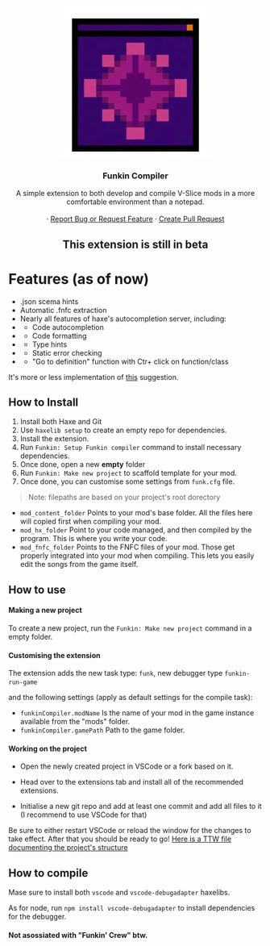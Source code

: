 <!-- PROJECT LOGO -->
<br />
<div align="center">
  <a href="https://github.com/FunkinCompiler/funkin-extension">
    <img src="assets/icon.png" alt="Logo" width="300" height="300">
  </a>

<h3 align="center">Funkin Compiler</h3>

  <p align="center">
    A simple extension to both develop and compile V-Slice mods in a more comfortable environment than a notepad.
    <br />
    <br />
    ·
    <a href="https://github.com/FunkinCompiler/funkin-extension/issues">Report Bug or Request Feature</a>
    ·
    <a href="https://github.com/FunkinCompiler/funkin-extension/pulls">Create Pull Request</a>
  </p>
</div>
<h2 align="center">This extension is still in beta</h2>

# Features (as of now)

- .json scema hints
- Automatic .fnfc extraction
- Nearly all features of haxe's autocompletion server, including: 
- - Code autocompletion
- - Code formatting
- - Type hints
- - Static error checking
- - "Go to definition" function with Ctr+ click on function/class

It's more or less implementation of [this](https://github.com/FunkinCrew/Funkin/issues/5199) suggestion.

## How to Install

1. Install both Haxe and Git
2. Use ``haxelib setup`` to create an empty repo for dependencies.
3. Install the extension.
4. Run `Funkin: Setup Funkin compiler` command to install necessary dependencies.
5. Once done, open a new **empty** folder
6. Run `Funkin: Make new project` to scaffold template for your mod.
7. Once done, you can customise some settings from ``funk.cfg`` file.
> Note: filepaths are based on your project's root dorectory
 - ``mod_content_folder`` Points to your mod's base folder. 
 All the files here will copied first when compiling your mod.
 - ``mod_hx_folder`` Point to your code managed, and then compiled by the program.
 This is where you write your code.
 - ``mod_fnfc_folder`` Points to the FNFC files of your mod. 
 Those get properly integrated into your mod when compiling.
 This lets you easily edit the songs from the game itself.



## How to use

#### Making a new project

To create a new project, run the `Funkin: Make new project` command in a empty folder. 

#### Customising the extension
The extension adds the new task type: ``funk``,
new debugger type ``funkin-run-game``


and the following settings (apply as default settings for the compile task):
 - ``funkinCompiler.modName`` Is the name of your mod in the game instance
 available from the "mods" folder.
 - ``funkinCompiler.gamePath`` Path to the game folder.

#### Working on the project

- Open the newly created project in VSCode or a fork based on it. 
- Head over to the extensions tab and install all of the recommended extensions.

- Initialise a new git repo and add at least one commit and add all files to it (I recommend to use VSCode for that)

Be sure to either restart VSCode or reload the window for the changes to take effect. After that you should be ready to go!
[Here is a TTW file documenting the project's structure](./GETTING_STARED.md)

## How to compile

Mase sure to install both `vscode` and `vscode-debugadapter` haxelibs.

As for node, run `npm install vscode-debugadapter` to install dependencies for the debugger.

#### Not asossiated with "Funkin' Crew" btw.

